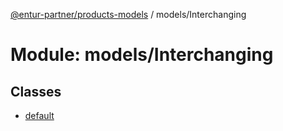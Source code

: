 [@entur-partner/products-models](../README.md) / models/Interchanging

# Module: models/Interchanging

## Classes

- [default](../classes/models_Interchanging.default.md)
